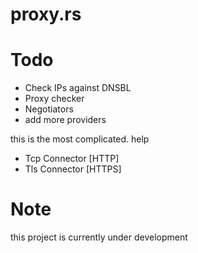 # proxy.rs

# Todo
- Check IPs against DNSBL
- Proxy checker
- Negotiators
- add more providers

this is the most complicated. help
- Tcp Connector [HTTP]
- Tls Connector [HTTPS]


# Note
this project is currently under development
